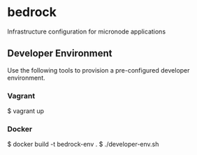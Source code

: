 # bedrock
Infrastructure configuration for micronode applications

## Developer Environment

Use the following tools to provision a pre-configured developer environment.

### Vagrant

  $ vagrant up

### Docker

  $ docker build -t bedrock-env .
  $ ./developer-env.sh

